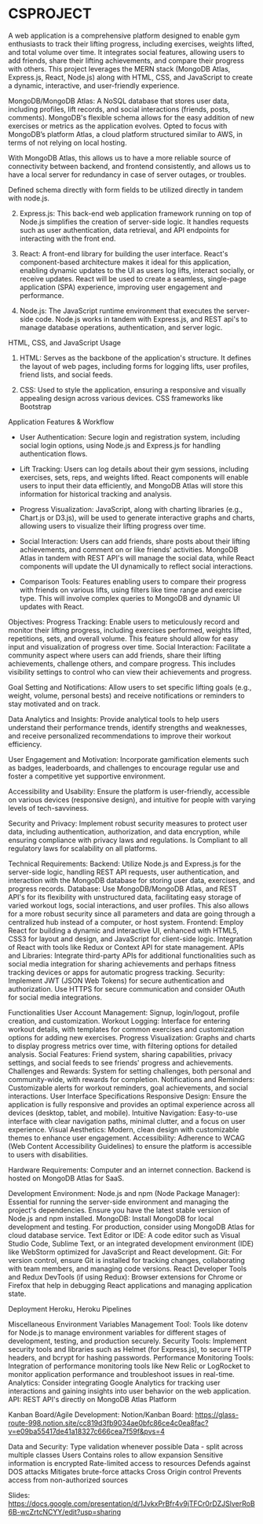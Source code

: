 # CSPROJECT

A web application is a comprehensive platform designed to enable gym enthusiasts to track their lifting progress, including exercises, weights lifted, and total volume over time. It integrates social features, allowing users to add friends, share their lifting achievements, and compare their progress with others. This project leverages the MERN stack (MongoDB Atlas, Express.js, React, Node.js) along with HTML, CSS, and JavaScript to create a dynamic, interactive, and user-friendly experience.

MongoDB/MongoDB Atlas: A NoSQL database that stores user data, including profiles, lift records, and social interactions (friends, posts, comments). MongoDB's flexible schema allows for the easy addition of new exercises or metrics as the application evolves.
Opted to focus with MongoDB’s platform Atlas, a cloud platform structured similar to AWS, in terms of not relying on local hosting. 

With MongoDB Atlas, this allows us to have a more reliable source of connectivity between backend, and frontend consistently, and allows us to have a local server for redundancy in case of server outages, or troubles. 

Defined schema directly with form fields to be utilized directly in tandem with node.js. 

2. Express.js: This back-end web application framework running on top of Node.js simplifies the creation of server-side logic. It handles requests such as user authentication, data retrieval, and API endpoints for interacting with the front end.

3. React: A front-end library for building the user interface. React's component-based architecture makes it ideal for this application, enabling dynamic updates to the UI as users log lifts, interact socially, or receive updates. React will be used to create a seamless, single-page application (SPA) experience, improving user engagement and performance.

4. Node.js: The JavaScript runtime environment that executes the server-side code. Node.js works in tandem with Express.js, and REST api's to manage database operations, authentication, and server logic.

HTML, CSS, and JavaScript Usage

1. HTML: Serves as the backbone of the application's structure. It defines the layout of web pages, including forms for logging lifts, user profiles, friend lists, and social feeds.

2. CSS: Used to style the application, ensuring a responsive and visually appealing design across various devices. CSS frameworks like Bootstrap 

Application Features & Workflow

- User Authentication: Secure login and registration system, including social login options, using Node.js and Express.js for handling authentication flows.

- Lift Tracking: Users can log details about their gym sessions, including exercises, sets, reps, and weights lifted. React components will enable users to input their data efficiently, and MongoDB Atlas will store this information for historical tracking and analysis.

- Progress Visualization: JavaScript, along with charting libraries (e.g., Chart.js or D3.js), will be used to generate interactive graphs and charts, allowing users to visualize their lifting progress over time.

- Social Interaction: Users can add friends, share posts about their lifting achievements, and comment on or like friends’ activities. MongoDB Atlas in tandem with REST API's will manage the social data, while React components will update the UI dynamically to reflect social interactions.

- Comparison Tools: Features enabling users to compare their progress with friends on various lifts, using filters like time range and exercise type. This will involve complex queries to MongoDB and dynamic UI updates with React.

Objectives: 
Progress Tracking: Enable users to meticulously record and monitor their lifting progress, including exercises performed, weights lifted, repetitions, sets, and overall volume. This feature should allow for easy input and visualization of progress over time.
Social Interaction: Facilitate a community aspect where users can add friends, share their lifting achievements, challenge others, and compare progress. This includes visibility settings to control who can view their achievements and progress.

Goal Setting and Notifications: Allow users to set specific lifting goals (e.g., weight, volume, personal bests) and receive notifications or reminders to stay motivated and on track.

Data Analytics and Insights: Provide analytical tools to help users understand their performance trends, identify strengths and weaknesses, and receive personalized recommendations to improve their workout efficiency.

User Engagement and Motivation: Incorporate gamification elements such as badges, leaderboards, and challenges to encourage regular use and foster a competitive yet supportive environment.

Accessibility and Usability: Ensure the platform is user-friendly, accessible on various devices (responsive design), and intuitive for people with varying levels of tech-savviness.

Security and Privacy: Implement robust security measures to protect user data, including authentication, authorization, and data encryption, while ensuring compliance with privacy laws and regulations. Is Compliant to all regulatory laws for scalability on all platforms. 

<All Completed by time of submission>

Technical Requirements:
Backend: Utilize Node.js and Express.js for the server-side logic, handling REST API requests, user authentication, and interaction with the MongoDB database for storing user data, exercises, and progress records.
Database: Use MongoDB/MongoDB Atlas, and REST API's for its flexibility with unstructured data, facilitating easy storage of varied workout logs, social interactions, and user profiles. This also allows for a more robust security since all parameters and data are going through a centralized hub instead of a computer, or host system.
Frontend: Employ React for building a dynamic and interactive UI, enhanced with HTML5, CSS3 for layout and design, and JavaScript for client-side logic. Integration of React with tools like Redux or Context API for state management.
APIs and Libraries: Integrate third-party APIs for additional functionalities such as social media integration for sharing achievements and perhaps fitness tracking devices or apps for automatic progress tracking.
Security: Implement JWT (JSON Web Tokens) for secure authentication and authorization. Use HTTPS for secure communication and consider OAuth for social media integrations.

Functionalities
User Account Management: Signup, login/logout, profile creation, and customization.
Workout Logging: Interface for entering workout details, with templates for common exercises and customization options for adding new exercises.
Progress Visualization: Graphs and charts to display progress metrics over time, with filtering options for detailed analysis.
Social Features: Friend system, sharing capabilities, privacy settings, and social feeds to see friends' progress and achievements.
Challenges and Rewards: System for setting challenges, both personal and community-wide, with rewards for completion.
Notifications and Reminders: Customizable alerts for workout reminders, goal achievements, and social interactions.
User Interface Specifications
Responsive Design: Ensure the application is fully responsive and provides an optimal experience across all devices (desktop, tablet, and mobile).
Intuitive Navigation: Easy-to-use interface with clear navigation paths, minimal clutter, and a focus on user experience.
Visual Aesthetics: Modern, clean design with customizable themes to enhance user engagement.
Accessibility: Adherence to WCAG (Web Content Accessibility Guidelines) to ensure the platform is accessible to users with disabilities.

Hardware Requirements: Computer and an internet connection. 
Backend is hosted on MongoDB Atlas for SaaS.

Development Environment:
Node.js and npm (Node Package Manager): Essential for running the server-side environment and managing the project's dependencies. Ensure you have the latest stable version of Node.js and npm installed.
MongoDB: Install MongoDB for local development and testing. For production, consider using MongoDB Atlas for cloud database service.
Text Editor or IDE: A code editor such as Visual Studio Code, Sublime Text, or an integrated development environment (IDE) like WebStorm optimized for JavaScript and React development.
Git: For version control, ensure Git is installed for tracking changes, collaborating with team members, and managing code versions.
React Developer Tools and Redux DevTools (if using Redux): Browser extensions for Chrome or Firefox that help in debugging React applications and managing application state.

Deployment
Heroku, Heroku Pipelines

Miscellaneous
Environment Variables Management Tool: Tools like dotenv for Node.js to manage environment variables for different stages of development, testing, and production securely.
Security Tools: Implement security tools and libraries such as Helmet (for Express.js), to secure HTTP headers, and bcrypt for hashing passwords.
Performance Monitoring Tools: Integration of performance monitoring tools like New Relic or LogRocket to monitor application performance and troubleshoot issues in real-time.
Analytics: Consider integrating Google Analytics for tracking user interactions and gaining insights into user behavior on the web application.
API: REST API's directly on MongoDB Atlas Platform

Kanban Board/Agile Development: 
Notion/Kanban Board: https://glass-route-998.notion.site/cc819d3fb9034ae0bfc86ce4c0ea8fac?v=e09ba55417de41a18327c666cea7f59f&pvs=4

Data and Security: 
Type validation whenever possible
Data - split across multiple classes
Users
Contains roles to allow expansion
Sensitive information is encrypted
Rate-limited access to resources
Defends against DOS attacks
Mitigates brute-force attacks
Cross Origin control
Prevents access from non-authorized sources

Slides: https://docs.google.com/presentation/d/1JvkxPrBfr4v9jTFCr0rDZJSlverRoB6B-wcZrtcNCYY/edit?usp=sharing





